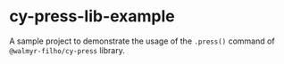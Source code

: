 # cy-press-lib-example

A sample project to demonstrate the usage of the `.press()` command of `@walmyr-filho/cy-press` library.
